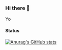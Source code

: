 ### Hi there 👋

Yo

#### Status
[![Anurag's GitHub stats](https://github-readme-stats.vercel.app/api?username=Lino-Ren)](https://github.com/anuraghazra/github-readme-stats)

